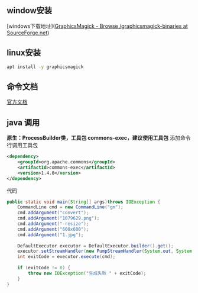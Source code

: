 ## window安装
[windows下载地址]([GraphicsMagick - Browse /graphicsmagick-binaries at SourceForge.net](https://sourceforge.net/projects/graphicsmagick/files/graphicsmagick-binaries/))
## linux安装
```bash
apt install -y graphicsmagick
```
## 命令文档
[官方文档](http://www.graphicsmagick.org/utilities.html)

## java 调用
**原生：ProcessBuilder类，工具包 commons-exec，建议使用工具包**
添加命令行调用工具包
```xml
<dependency>  
    <groupId>org.apache.commons</groupId>  
    <artifactId>commons-exec</artifactId>  
    <version>1.4.0</version>  
</dependency>
```
代码
```java
public static void main(String[] args)throws IOException {  
    CommandLine cmd = new CommandLine("gm");  
    cmd.addArgument("convert");  
    cmd.addArgument("1079629.png");  
    cmd.addArgument("-resize");  
    cmd.addArgument("600x600");  
    cmd.addArgument("1.jpg");  
  
    DefaultExecutor executor = DefaultExecutor.builder().get();  
    executor.setStreamHandler(new PumpStreamHandler(System.out, System.err)); // 重定向输出  
    int exitCode = executor.execute(cmd);  
  
    if (exitCode != 0) {  
        throw new IOException("生成失败 " + exitCode);  
    }  
}
```